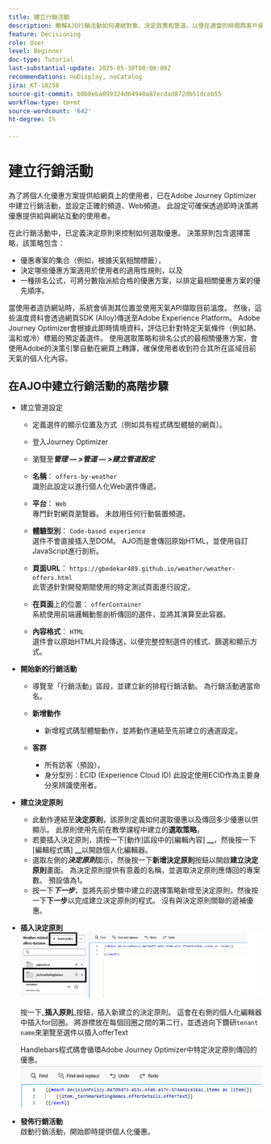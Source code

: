 ```yaml
---
title: 建立行銷活動
description: 瞭解AJO行銷活動如何連結對象、決定政策和管道，以便在適當的時間跨客戶接觸點提供個人化優惠。
feature: Decisioning
role: User
level: Beginner
doc-type: Tutorial
last-substantial-update: 2025-05-30T00:00:00Z
recommendations: noDisplay, noCatalog
jira: KT-18258
source-git-commit: b0b0eba099324d64940a87ecdad872db51dceb55
workflow-type: tm+mt
source-wordcount: '642'
ht-degree: 1%

---
```


# 建立行銷活動

為了將個人化優惠方案提供給網頁上的使用者，已在Adobe Journey Optimizer中建立行銷活動，並設定正確的頻道、Web頻道。 此設定可確保透過即時決策將優惠提供給與網站互動的使用者。

在此行銷活動中，已定義決定原則來控制如何選取優惠。 決策原則包含選擇策略，該策略包含：

- 優惠專案的集合（例如，根據天氣相關標籤），
- 決定哪些優惠方案適用於使用者的適用性規則，以及
- 一種排名公式，可將分數指派給合格的優惠方案，以排定最相關優惠方案的優先順序。

當使用者造訪網站時，系統會偵測其位置並使用天氣API擷取目前溫度。 然後，這些溫度資料會透過網頁SDK (Alloy)傳送至Adobe Experience Platform。 Adobe Journey Optimizer會根據此即時情境資料，評估已針對特定天氣條件（例如熱、溫和或冷）標籤的預定義選件。 使用選取策略和排名公式的最相關優惠方案，會使用Adobe的決策引擎自動在網頁上轉譯，確保使用者收到符合其所在區域目前天氣的個人化內容。


## 在AJO中建立行銷活動的高階步驟

- 建立管道設定
   - 定義選件的顯示位置及方式（例如具有程式碼型體驗的網頁）。
   - 登入Journey Optimizer
   - 瀏覽至&#x200B;_**管理 — >管道 — >建立管道設定**_
   - **名稱**： `offers-by-weather`\
     識別此設定以進行個人化Web選件傳遞。
   - **平台**： `Web`\
     專門針對網頁瀏覽器。 未啟用任何行動裝置頻道。
   - **體驗型別**：
     `Code-based experience`\
     選件不會直接插入至DOM。 AJO而是會傳回原始HTML，並使用自訂JavaScript進行剖析。
   - **頁面URL**： `https://gbedekar489.github.io/weather/weather-offers.html`\
     此管道針對開發期間使用的特定測試頁面進行設定。
   - **在頁面**&#x200B;上的位置： `offerContainer`\
     系統使用前端邏輯動態剖析傳回的選件，並將其演算至此容器。

   - **內容格式**： `HTML`\
     選件會以原始HTML片段傳送，以便完整控制選件的樣式、篩選和顯示方式。


- **開始新的行銷活動**
   - 導覽至「行銷活動」區段，並建立新的排程行銷活動。 為行銷活動適當命名。
   - **新增動作**
      - 新增程式碼型體驗動作，並將動作連結至先前建立的通道設定。



   - **客群**
      - 所有訪客（預設）。
      - 身分型別：ECID (Experience Cloud ID)
此設定使用ECID作為主要身分來辨識使用者。


- **建立決定原則**
   - 此動作連結至&#x200B;**決定原則**，該原則定義如何選取優惠以及傳回多少優惠以供顯示。 此原則使用先前在教學課程中建立的&#x200B;**選取策略**。
   - 若要插入決定原則，請按一下[動作]區段中的[編輯內容] **__**，然後按一下[編輯程式碼] **__**&#x200B;以開啟個人化編輯器。
   - 選取左側的&#x200B;_**決定原則**_&#x200B;圖示，然後按一下&#x200B;**新增決定原則**&#x200B;按鈕以開啟&#x200B;**建立決定原則**&#x200B;畫面。 為決定原則提供有意義的名稱，並選取決定原則應傳回的專案數。 預設值為1。
   - 按一下&#x200B;**_下一步_**，並將先前步驟中建立的選擇策略新增至決定原則，然後按一下&#x200B;**下一步**&#x200B;以完成建立決定原則的程式。 沒有與決定原則關聯的遞補優惠。



- **插入決定原則**
  ![個人化編輯器](assets/personalization-editor.png)

  按一下&#x200B;_**插入原則**_按鈕，插入新建立的決定原則。 這會在右側的個人化編輯器中插入for回圈。
將游標放在每個回圈之間的第二行，並透過向下鑽研`tenant name`來瀏覽至選件以插入offerText

  Handlebars程式碼會循環Adobe Journey Optimizer中特定決定原則傳回的優惠。
  ![控制代碼列](assets/handlebar-code.png)

- **發佈行銷活動**\
  啟動行銷活動，開始即時提供個人化優惠。


